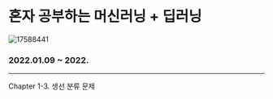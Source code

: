 # 혼자 공부하는 머신러닝 + 딥러닝   
![17588441](https://user-images.githubusercontent.com/41228208/148657103-48f21ce3-85f3-40c9-8dd7-a5152470fb1d.jpg)

### 2022.01.09 ~ 2022.   

---
  
Chapter 1-3. 생선 분류 문제
